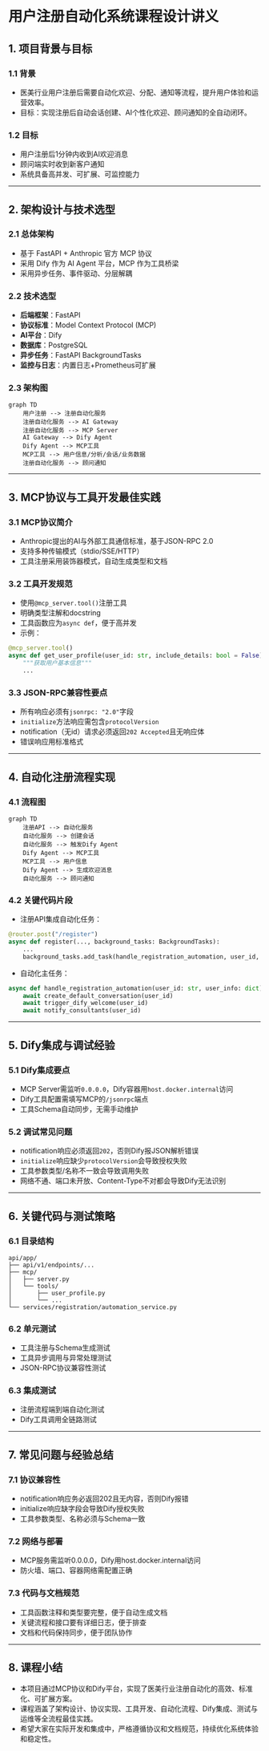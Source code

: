 # 用户注册自动化系统课程设计讲义

## 1. 项目背景与目标

### 1.1 背景
- 医美行业用户注册后需要自动化欢迎、分配、通知等流程，提升用户体验和运营效率。
- 目标：实现注册后自动会话创建、AI个性化欢迎、顾问通知的全自动闭环。

### 1.2 目标
- 用户注册后1分钟内收到AI欢迎消息
- 顾问端实时收到新客户通知
- 系统具备高并发、可扩展、可监控能力

---

## 2. 架构设计与技术选型

### 2.1 总体架构
- 基于 FastAPI + Anthropic 官方 MCP 协议
- 采用 Dify 作为 AI Agent 平台，MCP 作为工具桥梁
- 采用异步任务、事件驱动、分层解耦

### 2.2 技术选型
- **后端框架**：FastAPI
- **协议标准**：Model Context Protocol (MCP)
- **AI平台**：Dify
- **数据库**：PostgreSQL
- **异步任务**：FastAPI BackgroundTasks
- **监控与日志**：内置日志+Prometheus可扩展

### 2.3 架构图
```mermaid
graph TD
    用户注册 --> 注册自动化服务
    注册自动化服务 --> AI Gateway
    注册自动化服务 --> MCP Server
    AI Gateway --> Dify Agent
    Dify Agent --> MCP工具
    MCP工具 --> 用户信息/分析/会话/业务数据
    注册自动化服务 --> 顾问通知
```

---

## 3. MCP协议与工具开发最佳实践

### 3.1 MCP协议简介
- Anthropic提出的AI与外部工具通信标准，基于JSON-RPC 2.0
- 支持多种传输模式（stdio/SSE/HTTP）
- 工具注册采用装饰器模式，自动生成类型和文档

### 3.2 工具开发规范
- 使用`@mcp_server.tool()`注册工具
- 明确类型注解和docstring
- 工具函数应为`async def`，便于高并发
- 示例：
```python
@mcp_server.tool()
async def get_user_profile(user_id: str, include_details: bool = False) -> dict:
    """获取用户基本信息"""
    ...
```

### 3.3 JSON-RPC兼容性要点
- 所有响应必须有`jsonrpc: "2.0"`字段
- `initialize`方法响应需包含`protocolVersion`
- notification（无id）请求必须返回`202 Accepted`且无响应体
- 错误响应用标准格式

---

## 4. 自动化注册流程实现

### 4.1 流程图
```mermaid
graph TD
    注册API --> 自动化服务
    自动化服务 --> 创建会话
    自动化服务 --> 触发Dify Agent
    Dify Agent --> MCP工具
    MCP工具 --> 用户信息
    Dify Agent --> 生成欢迎消息
    自动化服务 --> 顾问通知
```

### 4.2 关键代码片段
- 注册API集成自动化任务：
```python
@router.post("/register")
async def register(..., background_tasks: BackgroundTasks):
    ...
    background_tasks.add_task(handle_registration_automation, user_id, user_info)
```
- 自动化主任务：
```python
async def handle_registration_automation(user_id: str, user_info: dict):
    await create_default_conversation(user_id)
    await trigger_dify_welcome(user_id)
    await notify_consultants(user_id)
```

---

## 5. Dify集成与调试经验

### 5.1 Dify集成要点
- MCP Server需监听`0.0.0.0`，Dify容器用`host.docker.internal`访问
- Dify工具配置需填写MCP的`/jsonrpc`端点
- 工具Schema自动同步，无需手动维护

### 5.2 调试常见问题
- notification响应必须返回`202`，否则Dify报JSON解析错误
- `initialize`响应缺少`protocolVersion`会导致授权失败
- 工具参数类型/名称不一致会导致调用失败
- 网络不通、端口未开放、Content-Type不对都会导致Dify无法识别

---

## 6. 关键代码与测试策略

### 6.1 目录结构
```
api/app/
├── api/v1/endpoints/...
├── mcp/
│   ├── server.py
│   └── tools/
│       ├── user_profile.py
│       └── ...
└── services/registration/automation_service.py
```

### 6.2 单元测试
- 工具注册与Schema生成测试
- 工具异步调用与异常处理测试
- JSON-RPC协议兼容性测试

### 6.3 集成测试
- 注册流程端到端自动化测试
- Dify工具调用全链路测试

---

## 7. 常见问题与经验总结

### 7.1 协议兼容性
- notification响应务必返回202且无内容，否则Dify报错
- initialize响应缺字段会导致Dify授权失败
- 工具参数类型、名称必须与Schema一致

### 7.2 网络与部署
- MCP服务需监听0.0.0.0，Dify用host.docker.internal访问
- 防火墙、端口、容器网络需配置正确

### 7.3 代码与文档规范
- 工具函数注释和类型要完整，便于自动生成文档
- 关键流程和接口要有详细日志，便于排查
- 文档和代码保持同步，便于团队协作

---

## 8. 课程小结
- 本项目通过MCP协议和Dify平台，实现了医美行业注册自动化的高效、标准化、可扩展方案。
- 课程涵盖了架构设计、协议实现、工具开发、自动化流程、Dify集成、测试与运维等全流程最佳实践。
- 希望大家在实际开发和集成中，严格遵循协议和文档规范，持续优化系统体验和稳定性。 